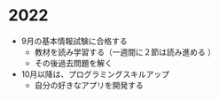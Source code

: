 # 2022

- 9月の基本情報試験に合格する  
  - 教材を読み学習する（一週間に２節は読み進める ）
  - その後過去問題を解く
- 10月以降は、プログラミングスキルアップ  
  - 自分の好きなアプリを開発する
